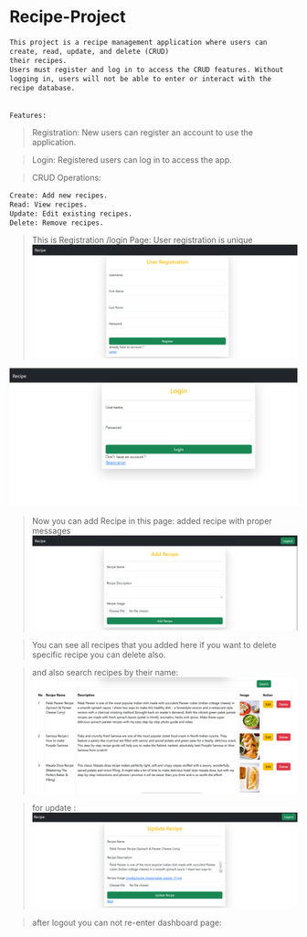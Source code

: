 # Recipe-Project

    This project is a recipe management application where users can create, read, update, and delete (CRUD) 
    their recipes. 
    Users must register and log in to access the CRUD features. Without logging in, users will not be able to enter or interact with the recipe database.
    
     
    Features:

>Registration: New users can register an account to use the application.

>Login: Registered users can log in to access the app.

>CRUD Operations:

    Create: Add new recipes.
    Read: View recipes.
    Update: Edit existing recipes.
    Delete: Remove recipes.

> This is Registration /login Page:
User registration is unique
![image](./gitphoto/image.png)

![image](./gitphoto/image%20copy.png)


> Now you can add Recipe in this page:
added recipe with proper messages
![image](./gitphoto/image%20copy%202.png)

> You can see all recipes that you added here if you want to delete specific recipe you can delete also.

> and also search recipes by their name:
![image](./gitphoto/image%20copy%203.png)

> for update :
![image](./gitphoto/image%20copy%204.png)

> after logout you can not re-enter dashboard page: 